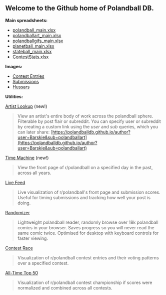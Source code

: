 ## Welcome to the Github home of Polandball DB.

**Main spreadsheets:**

* [polandball_main.xlsx](https://drive.google.com/open?id=1qrQR87VqKnkxJZwSqgVWNXoBZ3HI9LzP)
* [polandballart_main.xlsx](https://drive.google.com/open?id=1n_hfVC6FD0yzxRDV07ftr7b9ruWaCJV1)
* [polandballgifs_main.xlsx](https://drive.google.com/open?id=1fsuiZiuz3C7hA1xEADcb21cNp9QJoHdw)
* [planetball_main.xlsx](https://drive.google.com/open?id=18z2RlS8M2IUZ4kWmgdzWyEBRIEwZRXGt)
* [stateball_main.xlsx](https://drive.google.com/open?id=1kJm46rGv0yao-c9vTXtvLiPviIwKq-dY)
* [ContestStats.xlsx](https://drive.google.com/open?id=1hEMezCktpvPsT6Id4miHpeELCuLGDyyu)


**Images:**

* [Contest Entries](https://drive.google.com/drive/folders/1PoDkqOax82N7syeyW-_iHErJ_2uSGXIg)
* [Submissions](https://drive.google.com/drive/folders/1WFTdCF4tYjFvX-zeUFSaYvexGVHIBYzd)
* [Hussars](/contest/hussarpic.png)

**Utilities:**

[Artist Lookup](/author) (new!)

> View an artist's entire body of work across the polandball sphere. Filterable by post flair or subreddit. You can specify user or subreddit by creating a custom link using the *user* and *sub* queries, which you can later share: [https://polandballdb.github.io/author?user=Barskie&sub=polandballart](https://polandballdb.github.io/author?user=Barskie&sub=polandballart)

[Time Machine](/front) (new!)

> View the front page of r/polandball on a specified day in the past, across all years.

[Live Feed](/live)

> Live visualization of r/polandball's front page and submission scores. Useful for timing submissions and tracking how well your post is doing.

[Randomizer](/random)

> Lightweight polandball reader, randomly browse over 18k polandball comics in your browser. Saves progress so you will never read the same comic twice. Optimised for desktop with keyboard controls for faster viewing.

[Contest Race](/contest/race)

> Visualization of r/polandball contest entries and their voting patterns over a specified contest.

[All-Time Top 50](https://www.reddit.com/r/polandballdb/wiki/index/contests)

> Visualization of r/polandball contest championship if scores were normalized and combined across all contests.
